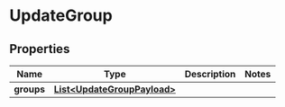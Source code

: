 

# UpdateGroup


## Properties

| Name | Type | Description | Notes |
|------------ | ------------- | ------------- | -------------|
|**groups** | [**List&lt;UpdateGroupPayload&gt;**](UpdateGroupPayload.md) |  |  |



